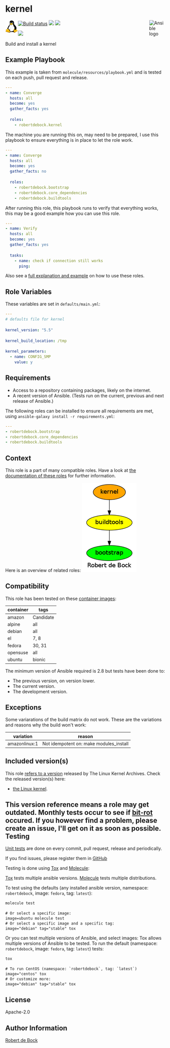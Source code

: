 kernel
=========

<img src="https://docs.ansible.com/ansible-tower/3.2.4/html_ja/installandreference/_static/images/logo_invert.png" width="10%" height="10%" alt="Ansible logo" align="right"/><img src="https://raw.githubusercontent.com/robertdebock/ansible-role-kernel/master/meta/logo.png" alt="Project logo" width="40" height="40" align="left"/>
<a href="https://travis-ci.org/robertdebock/ansible-role-kernel"> <img src="https://travis-ci.org/robertdebock/ansible-role-kernel.svg?branch=master" alt="Build status"/></a> <img src="https://img.shields.io/ansible/role/d/38960"/> <img src="https://img.shields.io/ansible/quality/38960"/>

<a href="https://github.com/robertdebock/ansible-role-kernel/actions"><img src="https://github.com/robertdebock/ansible-role-kernel/workflows/GitHub%20Action/badge.svg"/></a>

Build and install a kernel

Example Playbook
----------------

This example is taken from `molecule/resources/playbook.yml` and is tested on each push, pull request and release.
```yaml
---
- name: Converge
  hosts: all
  become: yes
  gather_facts: yes

  roles:
    - robertdebock.kernel
```

The machine you are running this on, may need to be prepared, I use this playbook to ensure everything is in place to let the role work.
```yaml
---
- name: Converge
  hosts: all
  become: yes
  gather_facts: no

  roles:
    - robertdebock.bootstrap
    - robertdebock.core_dependencies
    - robertdebock.buildtools
```

After running this role, this playbook runs to verify that everything works, this may be a good example how you can use this role.
```yaml
---
- name: Verify
  hosts: all
  become: yes
  gather_facts: yes

  tasks:
    - name: check if connection still works
      ping:
```

Also see a [full explanation and example](https://robertdebock.nl/how-to-use-these-roles.html) on how to use these roles.

Role Variables
--------------

These variables are set in `defaults/main.yml`:
```yaml
---
# defaults file for kernel

kernel_version: "5.5"

kernel_build_location: /tmp

kernel_parameters:
  - name: CONFIG_SMP
    value: y
```

Requirements
------------

- Access to a repository containing packages, likely on the internet.
- A recent version of Ansible. (Tests run on the current, previous and next release of Ansible.)

The following roles can be installed to ensure all requirements are met, using `ansible-galaxy install -r requirements.yml`:

```yaml
---
- robertdebock.bootstrap
- robertdebock.core_dependencies
- robertdebock.buildtools

```

Context
-------

This role is a part of many compatible roles. Have a look at [the documentation of these roles](https://robertdebock.nl/) for further information.

Here is an overview of related roles:
![dependencies](https://raw.githubusercontent.com/robertdebock/drawings/artifacts/kernel.png "Dependency")


Compatibility
-------------

This role has been tested on these [container images](https://hub.docker.com/):

|container|tags|
|---------|----|
|amazon|Candidate|
|alpine|all|
|debian|all|
|el|7, 8|
|fedora|30, 31|
|opensuse|all|
|ubuntu|bionic|

The minimum version of Ansible required is 2.8 but tests have been done to:

- The previous version, on version lower.
- The current version.
- The development version.

Exceptions
----------

Some variarations of the build matrix do not work. These are the variations and reasons why the build won't work:

| variation                 | reason                 |
|---------------------------|------------------------|
| amazonlinux:1 | Not idempotent on: make modules_install |

Included version(s)
-------------------

This role [refers to a version](https://github.com/robertdebock/ansible-role-kernel/blob/master/defaults/main.yml) released by The Linux Kernel Archives. Check the released version(s) here:
- [the Linux kernel](https://www.kernel.org/).

This version reference means a role may get outdated. Monthly tests occur to see if [bit-rot](https://en.wikipedia.org/wiki/Software_rot) occured. If you however find a problem, please create an issue, I'll get on it as soon as possible.
Testing
-------

[Unit tests](https://travis-ci.org/robertdebock/ansible-role-kernel) are done on every commit, pull request, release and periodically.

If you find issues, please register them in [GitHub](https://github.com/robertdebock/ansible-role-kernel/issues)

Testing is done using [Tox](https://tox.readthedocs.io/en/latest/) and [Molecule](https://github.com/ansible/molecule):

[Tox](https://tox.readthedocs.io/en/latest/) tests multiple ansible versions.
[Molecule](https://github.com/ansible/molecule) tests multiple distributions.

To test using the defaults (any installed ansible version, namespace: `robertdebock`, image: `fedora`, tag: `latest`):

```
molecule test

# Or select a specific image:
image=ubuntu molecule test
# Or select a specific image and a specific tag:
image="debian" tag="stable" tox
```

Or you can test multiple versions of Ansible, and select images:
Tox allows multiple versions of Ansible to be tested. To run the default (namespace: `robertdebock`, image: `fedora`, tag: `latest`) tests:

```
tox

# To run CentOS (namespace: `robertdebock`, tag: `latest`)
image="centos" tox
# Or customize more:
image="debian" tag="stable" tox
```

License
-------

Apache-2.0


Author Information
------------------

[Robert de Bock](https://robertdebock.nl/)
